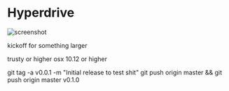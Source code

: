 Hyperdrive
==========
![screenshot](https://raw.githubusercontent.com/lando/hyperdrive/master/hyperdrive.gif)

kickoff for something larger

trusty or higher
osx 10.12 or higher

git tag -a v0.0.1 -m "Initial release to test shit"
git push origin master && git push origin master v0.1.0